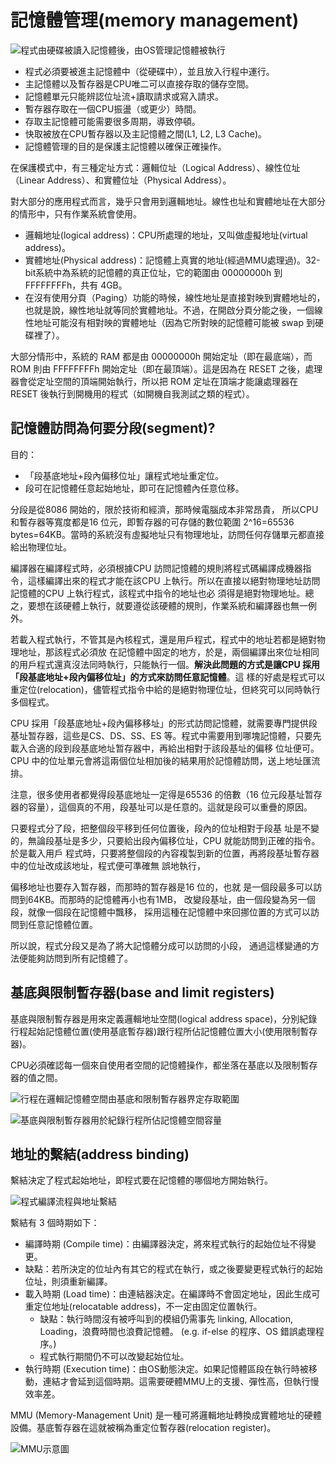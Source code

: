 # 記憶體管理\(memory management\)

![&#x7A0B;&#x5F0F;&#x7531;&#x786C;&#x789F;&#x88AB;&#x8B80;&#x5165;&#x8A18;&#x61B6;&#x9AD4;&#x5F8C;&#xFF0C;&#x7531;OS&#x7BA1;&#x7406;&#x8A18;&#x61B6;&#x9AD4;&#x88AB;&#x57F7;&#x884C;](../../.gitbook/assets/memory_flow-min.png)

* 程式必須要被進主記憶體中（從硬碟中），並且放入行程中運行。
* 主記憶體以及暫存器是CPU唯二可以直接存取的儲存空間。
* 記憶體單元只能辨認位址流+讀取請求或寫入請求。
* 暫存器存取在一個CPU振盪（或更少）時間。
* 存取主記憶體可能需要很多周期，導致停頓。
* 快取被放在CPU暫存器以及主記憶體之間\(L1, L2, L3 Cache\)。
* 記憶體管理的目的是保護主記憶體以確保正確操作。

在保護模式中，有三種定址方式：邏輯位址（Logical Address）、線性位址（Linear Address）、和實體位址（Physical Address）。

對大部分的應用程式而言，幾乎只會用到邏輯地址。線性也址和實體地址在大部分的情形中，只有作業系統會使用。

* 邏輯地址\(logical address\)：CPU所處理的地址，又叫做虛擬地址\(virtual address\)。
* 實體地址\(Physical address\)：記憶體上真實的地址\(經過MMU處理過\)。32-bit系統中為系統的記憶體的真正位址，它的範圍由 00000000h 到 FFFFFFFFh，共有 4GB。
* 在沒有使用分頁（Paging）功能的時候，線性地址是直接對映到實體地址的，也就是說，線性地址就等同於實體地址。不過，在開啟分頁分能之後，一個線性地址可能沒有相對映的實體地址（因為它所對映的記憶體可能被 swap 到硬碟裡了）。

大部分情形中，系統的 RAM 都是由 00000000h 開始定址（即在最底端），而 ROM 則由 FFFFFFFFh 開始定址（即在最頂端）。這是因為在 RESET 之後，處理器會從定址空間的頂端開始執行，所以把 ROM 定址在頂端才能讓處理器在 RESET 後執行到開機用的程式（如開機自我測試之類的程式）。

## 記憶體訪問為何要分段\(segment\)?

目的：

* 「段基底地址+段內偏移位址」讓程式地址重定位。
* 段可在記憶體任意起始地址，即可在記憶體內任意位移。

分段是從8086 開始的，限於技術和經濟，那時候電腦成本非常昂貴，所以CPU 和暫存器等寬度都是16 位元，即暫存器的可存儲的數位範圍2^16=65536 bytes=64KB。當時的系統沒有虛擬地址只有物理地址，訪問任何存儲單元都直接給出物理位址。

編譯器在編譯程式時，必須根據CPU 訪問記憶體的規則將程式碼編譯成機器指令，這樣編譯出來的程式才能在該CPU 上執行。所以在直接以絕對物理地址訪問記憶體的CPU 上執行程式，該程式中指令的地址也必須得是絕對物理地址。總之，要想在該硬體上執行，就要遵從該硬體的規則，作業系統和編譯器也無一例外。

若載入程式執行，不管其是內核程式，還是用戶程式，程式中的地址若都是絕對物理地址，那該程式必須放在記憶體中固定的地方，於是，兩個編譯出來位址相同的用戶程式還真沒法同時執行，只能執行一個。**解決此問題的方式是讓CPU 採用「段基底地址+段內偏移位址」的方式來訪問任意記憶體**。這樣的好處是程式可以重定位\(relocation\)，儘管程式指令中給的是絕對物理位址，但終究可以同時執行多個程式。

CPU 採用「段基底地址+段內偏移移址」的形式訪問記憶體，就需要專門提供段基址暂存器，這些是CS、DS、SS、ES 等。程式中需要用到哪塊記憶體，只要先載入合適的段到段基底地址暂存器中，再給出相對于該段基址的偏移位址便可。CPU 中的位址單元會將這兩個位址相加後的結果用於記憶體訪問，送上地址匯流排。

注意，很多使用者都覺得段基底地址一定得是65536 的倍數（16 位元段基址暂存器的容量），這個真的不用，段基址可以是任意的。這就是段可以重疊的原因。

只要程式分了段，把整個段平移到任何位置後，段內的位址相對于段基址是不變的，無論段基址是多少，只要給出段內偏移位址，CPU 就能訪問到正確的指令。於是載入用戶程式時，只要將整個段的內容複製到新的位置，再將段基址暫存器中的位址改成該地址，程式便可準確無誤地執行，

偏移地址也要存入暂存器，而那時的暂存器是16 位的，也就是一個段最多可以訪問到64KB。而那時的記憶體再小也有1MB，改變段基址，由一個段變為另一個段，就像一個段在記憶體中飄移，採用這種在記憶體中來回挪位置的方式可以訪問到任意記憶體位置。

所以說，程式分段又是為了將大記憶體分成可以訪問的小段，通過這樣變通的方法便能夠訪問到所有記憶體了。

## 基底與限制暫存器\(base and limit registers\)

基底與限制暫存器是用來定義邏輯地址空間\(logical address space\)，分別紀錄行程起始記憶體位置\(使用基底暫存器\)跟行程所佔記憶體位置大小\(使用限制暫存器\)。

CPU必須確認每一個來自使用者空間的記憶體操作，都坐落在基底以及限制暫存器的值之間。

![&#x884C;&#x7A0B;&#x5728;&#x908F;&#x8F2F;&#x8A18;&#x61B6;&#x9AD4;&#x7A7A;&#x9593;&#x7531;&#x57FA;&#x5E95;&#x548C;&#x9650;&#x5236;&#x66AB;&#x5B58;&#x5668;&#x754C;&#x5B9A;&#x5B58;&#x53D6;&#x7BC4;&#x570D;](../../.gitbook/assets/base-limit.jpg)

![&#x57FA;&#x5E95;&#x8207;&#x9650;&#x5236;&#x66AB;&#x5B58;&#x5668;&#x7528;&#x65BC;&#x7D00;&#x9304;&#x884C;&#x7A0B;&#x6240;&#x4F54;&#x8A18;&#x61B6;&#x9AD4;&#x7A7A;&#x9593;&#x5BB9;&#x91CF;](../../.gitbook/assets/base-limit-register-min.png)

## 地址的繫結\(address binding\)

繫結決定了程式起始地址，即程式要在記憶體的哪個地方開始執行。

![&#x7A0B;&#x5F0F;&#x7DE8;&#x8B6F;&#x6D41;&#x7A0B;&#x8207;&#x5730;&#x5740;&#x7E6B;&#x7D50;](../../.gitbook/assets/address_binding-min.png)

繫結有 3 個時期如下：

*  編譯時期 \(Compile time\)：由編譯器決定，將來程式執行的起始位址不得變更。
  * 缺點：若所決定的位址內有其它的程式在執行，或之後要變更程式執行的起始位址，則須重新編譯。
* 載入時期 \(Load time\)：由連結器決定。在編譯時不會固定地址，因此生成可重定位地址\(relocatable address\)，不一定由固定位置執行。
  * 缺點：執行時間沒有被呼叫到的模組仍需事先 linking, Allocation, Loading，浪費時間也浪費記憶體。 \(e.g. if-else 的程序、OS 錯誤處理程序。\)
  * 程式執行期間仍不可以改變起始位址。
* 執行時期 \(Execution time\)：由OS動態決定。如果記憶體區段在執行時被移動，連結才會延到這個時期。這需要硬體MMU上的支援、彈性高，但執行慢效率差。

MMU \(Memory-Management Unit\) 是一種可將邏輯地址轉換成實體地址的硬體設備。基底暫存器在這就被稱為重定位暫存器\(relocation register\)。

![MMU&#x793A;&#x610F;&#x5716;](../../.gitbook/assets/os_mmu-min.png)

